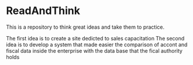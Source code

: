 # ReadAndThink
This is a repository to think great ideas and take them to practice.

The first idea is to create a site dedicted to sales capacitation
The second idea is to develop a system that made easier the comparison of accont and fiscal data inside the enterprise with the data base that the fical authority holds
